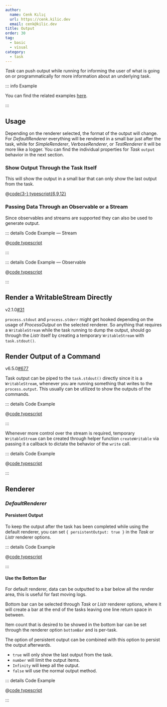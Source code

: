 ```yaml
---
author:
  name: Cenk Kılıç
  url: https://cenk.kilic.dev
  email: cenk@kilic.dev
title: Output
order: 30
tag:
  - basic
  - visual
category:
  - task
---
```


_Task_ can push output while running for informing the user of what is going on or programmatically for more information about an underlying task.

<!-- more -->

::: info Example

You can find the related examples [here](https://github.com/listr2/listr2/tree/master/examples/task-output.example.ts).

:::

## Usage

Depending on the renderer selected, the format of the output will change. For _DefaultRenderer_ everything will be rendered in a small bar just after the task, while for _SimpleRenderer_, _VerboseRenderer_, or _TestRenderer_ it will be more like a logger. You can find the individual properties for _Task_ `output` behavior in the next section.

### Show Output Through the Task Itself

This will show the output in a small bar that can only show the last output from the task.

@[code{3-} typescript{6,9,12}](../../examples/docs/task/output/with-task.ts)

### Passing Data Through an Observable or a Stream

Since observables and streams are supported they can also be used to generate output.

::: details <FontIcon icon="material-symbols:code-blocks-outline" /> Code Example — Stream

@[code typescript](../../examples/docs/task/output/stream.ts)

:::

::: details <FontIcon icon="material-symbols:code-blocks-outline" /> Code Example — Observable

@[code typescript](../../examples/docs/task/output/observable.ts)

:::

## Render a WritableStream Directly

<Badge><FontIcon icon="mdi:tag-text-outline"/>v2.1.0</Badge><Badge type="warning"><FontIcon icon="mdi:github"/><a href="https://github.com/listr2/listr2/issues/31" target="_blank">#31</a></Badge>

`process.stdout` and `process.stderr` might get hooked depending on the usage of _ProcessOutput_ on the selected renderer. So anything that requires a `WritableStream` while the task running to dump the output, should go through the _Listr_ itself by creating a temporary `WritableStream` with `task.stdout()`.

## Render Output of a Command

<Badge><FontIcon icon="mdi:tag-text-outline"/>v6.5.0</Badge><Badge type="warning"><FontIcon icon="mdi:github"/><a href="https://github.com/listr2/listr2/issues/677" target="_blank">#677</a></Badge>

Task output can be piped to the `task.stdout()` directly since it is a `WritableStream`, whenever you are running something that writes to the `process.output`. This usually can be utilized to show the outputs of the commands.

::: details <FontIcon icon="material-symbols:code-blocks-outline" /> Code Example

@[code typescript](../../examples/docs/task/output/pass-stdout.ts)

:::

Whenever more control over the stream is required, temporary `WritableStream` can be created through helper function `createWritable` via passing it a callback to dictate the behavior of the `write` call.

::: details <FontIcon icon="material-symbols:code-blocks-outline" /> Code Example

@[code typescript](../../examples/docs/task/output/pass-stdout-with-control.ts)

:::

## Renderer

### _DefaultRenderer_

#### Persistent Output

To keep the output after the task has been completed while using the default renderer, you can set `{ persistentOutput: true }` in the _Task_ or _Listr_ renderer options.

::: details <FontIcon icon="material-symbols:code-blocks-outline" /> Code Example

@[code typescript](../../examples/docs/task/output/renderer-default-persistent.ts)

:::

#### Use the Bottom Bar

For default renderer, data can be outputted to a bar below all the render area, this is useful for fast moving logs.

Bottom bar can be selected through _Task_ or _Listr_ renderer options, where it will create a bar at the end of the tasks leaving one line return space in between.

Item count that is desired to be showed in the bottom bar can be set through the renderer option `bottomBar` and is per-task.

The option of persistent output can be combined with this option to persist the output afterwards.

- `true` will only show the last output from the task.
- `number` will limit the output items.
- `Infinity` will keep all the output.
- `false` will use the normal output method.

::: details <FontIcon icon="material-symbols:code-blocks-outline" /> Code Example

@[code typescript](../../examples/docs/task/output/renderer-default-bottombar.ts)

:::

